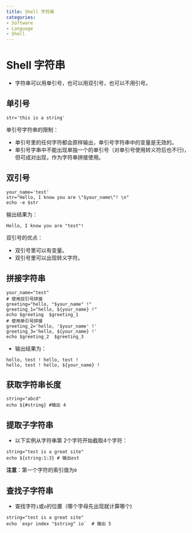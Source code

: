 ```yaml
---
title: Shell 字符串
categories:
- Software
- Language
- Shell
---
```

# Shell 字符串

- 字符串可以用单引号，也可以用双引号，也可以不用引号。

## 单引号

```shell
str='this is a string'
```

单引号字符串的限制：

- 单引号里的任何字符都会原样输出，单引号字符串中的变量是无效的。
- 单引号字串中不能出现单独一个的单引号（对单引号使用转义符后也不行)，但可成对出现，作为字符串拼接使用。

## 双引号

```shell
your_name='test'
str="Hello, I know you are \"$your_name\"! \n"
echo -e $str
```

输出结果为：

```
Hello, I know you are "test"!
```

双引号的优点：

- 双引号里可以有变量。
- 双引号里可以出现转义字符。

## 拼接字符串

```shell
your_name="test"
# 使用双引号拼接
greeting="hello, "$your_name" !"
greeting_1="hello, ${your_name} !"
echo $greeting  $greeting_1
# 使用单引号拼接
greeting_2='hello, '$your_name' !'
greeting_3='hello, ${your_name} !'
echo $greeting_2  $greeting_3
```

- 输出结果为：

```
hello, test ! hello, test !
hello, test ! hello, ${your_name} !
```

## 获取字符串长度

```shell
string="abcd"
echo ${#string} #输出 4
```

## 提取子字符串

- 以下实例从字符串第 2个字符开始截取4个字符：

```shell
string="test is a great site"
echo ${string:1:3} # 输出est
```

**注意**：第一个字符的索引值为`0`

## 查找子字符串

- 查找字符`i`或`o`的位置（哪个字母先出现就计算哪个)

```shell
string="test is a great site"
echo `expr index "$string" io`  # 输出 5
```


